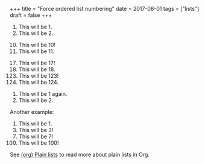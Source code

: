 +++
title = "Force ordered list numbering"
date = 2017-08-01
tags = ["lists"]
draft = false
+++

1.  This will be 1.
2.  This will be 2.

<!--listend-->

<ol class="org-ol">
<li value="10">This will be 10!</li>
<li>This will be 11.</li>
</ol>

<ol class="org-ol">
<li value="17">This will be 17!</li>
<li>This will be 18.</li>
<li value="123">This will be 123!</li>
<li>This will be 124.</li>
</ol>

1.  This will be 1 again.
2.  This will be 2.

Another example:

<ol class="org-ol">
<li>This will be 1.</li>
<li value="3">This will be 3!</li>
<li value="7">This will be 7!</li>
<li value="100">This will be 100!</li>
</ol>

See [(org) Plain lists](http://orgmode.org/manual/Plain-lists.html) to read more about plain lists in Org.
